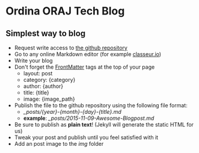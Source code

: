 # Ordina ORAJ Tech Blog
## Simplest way to blog
- Request write access to [the github repository](https://github.com/ordina-oraj/ordina-oraj.github.io)
- Go to any online Markdown editor (for example [classeur.io](https://app.classeur.io))
- Write your blog
- Don't forget the [FrontMatter](http://jekyllrb.com/docs/frontmatter/) tags at the top of your page
	- layout: post
	- category: {category}
	- author: {author}
	- title: {title}
	- image: {image_path}
- Publish the file to the github repository using the following file format:
	- *_posts/{year}-{month}-{day}-{title}.md*
	- **example**: *_posts/2015-11-09-Awesome-Blogpost.md*
- Be sure to publish as **plain text**! (Jekyll will generate the static HTML for us)
- Tweak your post and publish until you feel satisfied with it
- Add an post image to the *img* folder
